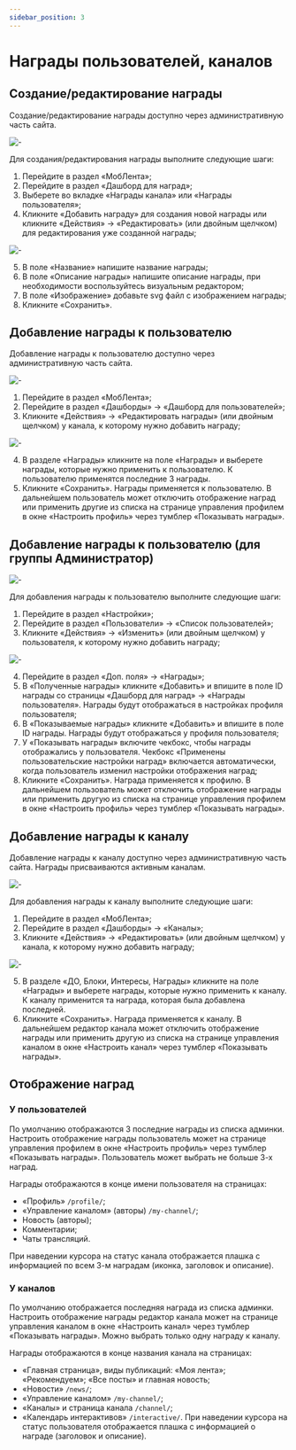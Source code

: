 ```yaml
---
sidebar_position: 3
---
```


# Награды пользователей, каналов

## Создание/редактирование награды

Создание/редактирование награды доступно через административную часть сайта.

![-](https://i.postimg.cc/TwTCX8g0/1.png)

Для создания/редактирования награды выполните следующие шаги: 
1. Перейдите в раздел «МобЛента»; 
2. Перейдите в раздел «Дашборд для наград»;
3. Выберете во вкладке «Награды канала» или «Награды пользователя»;
4. Кликните «Добавить награду» для создания новой награды или кликните «Действия» → «Редактировать» (или двойным щелчком) для редактирования уже созданной награды; 

![-](https://i.postimg.cc/8zWHJkbw/2.png)

5. В поле «Название» напишите название награды;
6. В поле «Описание награды» напишите описание награды, при необходимости воспользуйтесь визуальным редактором; 
7. В поле «Изображение» добавьте svg файл с изображением награды;
8. Кликните «Сохранить». 

## Добавление награды к пользователю

Добавление награды к пользователю доступно через административную часть сайта. 

![-](https://i.postimg.cc/yNHTFqQK/3.png)

1. Перейдите в раздел «МобЛента»; 
2. Перейдите в раздел «Дашборды» → «Дашборд для пользователей»; 
3. Кликните «Действия» → «Редактировать награды» (или двойным щелчком) у канала, к которому нужно добавить награду; 

![-](https://i.postimg.cc/Mpy7ZPWF/4.png)

4. В разделе «Награды» кликните на поле «Награды» и выберете награды, которые нужно применить к пользователю. 
К пользователю применятся последние 3 награды.
5. Кликните «Сохранить». Награды применяется к пользователю. В дальнейшем пользователь может отключить отображение наград или применить другие из списка на странице управления профилем в окне «Настроить профиль» через тумблер «Показывать награды».

## Добавление награды к пользователю (для группы Администратор)

![-](https://i.postimg.cc/d10rBJGb/5.png)

Для добавления награды к пользователю выполните следующие шаги: 
1. Перейдите в раздел «Настройки»; 
2. Перейдите в раздел «Пользователи» → «Список пользователей»; 
3. Кликните «Действия» → «Изменить» (или двойным щелчком) у пользователя, к которому нужно добавить награду; 

![-](https://i.postimg.cc/1XnFkMCM/6.png)

4. Перейдите в раздел «Доп. поля» → «Награды»;
5. В «Полученные награды» кликните «Добавить» и впишите в поле ID награды со страницы «Дашборд для наград» → «Награды пользователя». Награды будут отображаться в настройках профиля пользователя;
6. В «Показываемые награды» кликните «Добавить» и впишите в поле ID награды. Награды будут отображаться у профиля пользователя;
7. У «Показывать награды» включите чекбокс, чтобы награды отображались у пользователя.
Чекбокс «Применены пользовательские настройки наград» включается автоматически, когда пользователь изменил настройки отображения наград;
8. Кликните «Сохранить». Награда применяется к профилю. В дальнейшем пользователь может отключить отображение награды или применить другую из списка на странице управления профилем в окне «Настроить профиль» через тумблер «Показывать награды».

## Добавление награды к каналу

Добавление награды к каналу доступно через административную часть сайта. 
Награды присваиваются активным каналам.

![-](https://i.postimg.cc/65ZRzjGp/7.png)

Для добавления награды к каналу выполните следующие шаги: 
1. Перейдите в раздел «МобЛента»; 
2. Перейдите в раздел «Дашборды» → «Каналы»; 
3. Кликните «Действия» → «Редактировать» (или двойным щелчком) у канала, к которому нужно добавить награду; 

![-](https://i.postimg.cc/YSrWrtDv/8.png)

5. В разделе «ДО, Блоки, Интересы, Награды» кликните на поле «Награды» и выберете награды, которые нужно применить к каналу. 
К каналу применится та награда, которая была добавлена последней. 
6. Кликните «Сохранить». Награда применяется к каналу. В дальнейшем редактор канала может отключить отображение награды или применить другую из списка на странице управления каналом в окне «Настроить канал» через тумблер «Показывать награды».

## Отображение наград

### У пользователей

По умолчанию отображаются 3 последние награды из списка админки.
Настроить отображение награды пользователь может на странице управления профилем в окне «Настроить профиль» через тумблер «Показывать награды». Пользователь может выбрать не больше 3-х наград.

Награды отображаются в конце имени пользователя на страницах:
- «Профиль» `/profile/`;
- «Управление каналом» (авторы) `/my-channel/`;
- Новость (авторы);
- Комментарии;
- Чаты трансляций.

При наведении курсора на статус канала отображается плашка с информацией по всем 3-м наградам (иконка, заголовок и описание).

### У каналов

По умолчанию отображается последняя награда из списка админки.
Настроить отображение награды редактор канала может на странице управления каналом в окне «Настроить канал» через тумблер «Показывать награды». 
Можно выбрать только одну награду к каналу.

Награды отображаются в конце названия канала на страницах:
- «Главная страница», виды публикаций: «Моя лента»; «Рекомендуем»; «Все посты» и главная новость;
- «Новости» `/news/`;
- «Управление каналом» `/my-channel/`;
- «Каналы» и страница канала `/channel/`;
- «Календарь интерактивов» `/interactive/`.
При наведении курсора на статус пользователя отображается плашка с информацией о награде (заголовок и описание).
